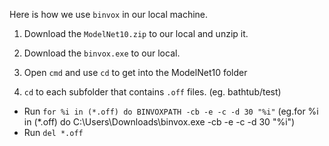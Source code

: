 Here is how we use `binvox` in our local machine. 

 
1.   Download the `ModelNet10.zip` to our local and unzip it.
2.   Download the `binvox.exe` to our local.
3.   Open `cmd` and use `cd` to get into the ModelNet10 folder 
 
4.   `cd` to each subfolder that contains `.off` files. (eg. bathtub/test)
*   Run `for %i in (*.off) do BINVOXPATH -cb -e -c -d 30 "%i"` (eg.for %i in (*.off) do C:\Users\Downloads\binvox.exe -cb -e -c -d 30 "%i")
*   Run `del *.off`
